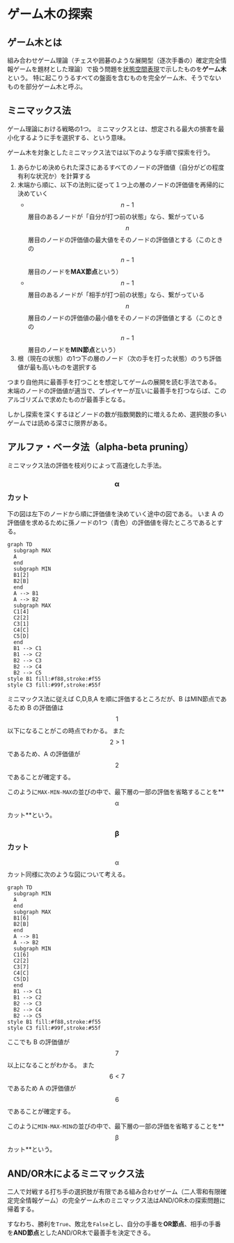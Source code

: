 # ゲーム木の探索

## ゲーム木とは

組み合わせゲーム理論（チェスや囲碁のような展開型（逐次手番の）確定完全情報ゲームを題材とした理論）で扱う問題を[状態空間表現](state_space.md)で示したものを**ゲーム木**という。
特に起こりうるすべての盤面を含むものを完全ゲーム木、そうでないものを部分ゲーム木と呼ぶ。

## ミニマックス法

ゲーム理論における戦略の1つ。
ミニマックスとは、想定される最大の損害を最小化するように手を選択する、という意味。

ゲーム木を対象としたミニマックス法では以下のような手順で探索を行う。

1. あらかじめ決められた深さにあるすべてのノードの評価値（自分がどの程度有利な状況か）を計算する
2. 末端から順に、以下の法則に従って１つ上の層のノードの評価値を再帰的に決めていく
    * $$n-1$$ 層目のあるノードが「自分が打つ前の状態」なら、繋がっている $$n$$ 層目のノードの評価値の最大値をそのノードの評価値とする（このときの $$n-1$$ 層目のノードを**MAX節点**という）
    * $$n-1$$ 層目のあるノードが「相手が打つ前の状態」なら、繋がっている $$n$$ 層目のノードの評価値の最小値をそのノードの評価値とする（このときの $$n-1$$ 層目のノードを**MIN節点**という）
3. 根（現在の状態）の1つ下の層のノード（次の手を打った状態）のうち評価値が最も高いものを選択する

つまり自他共に最善手を打つことを想定してゲームの展開を読む手法である。
末端のノードの評価値が適当で、プレイヤーが互いに最善手を打つならば、このアルゴリズムで求めたものが最善手となる。

しかし探索を深くするほどノードの数が指数関数的に増えるため、選択肢の多いゲームでは読める深さに限界がある。

## アルファ・ベータ法（alpha-beta pruning）

ミニマックス法の評価を枝刈りによって高速化した手法。

### $$\mathrm{\alpha}$$ カット

下の図は左下のノードから順に評価値を決めていく途中の図である。
いま A の評価値を求めるために孫ノードの1つ（青色）の評価値を得たところであるとする。

```mermaid
graph TD
  subgraph MAX
  A
  end
  subgraph MIN
  B1[2]
  B2[B]
  end
  A --> B1
  A --> B2
  subgraph MAX
  C1[4]
  C2[2]
  C3[1]
  C4[C]
  C5[D]
  end
  B1 --> C1
  B1 --> C2
  B2 --> C3
  B2 --> C4
  B2 --> C5
style B1 fill:#f88,stroke:#f55
style C3 fill:#99f,stroke:#55f
```

ミニマックス法に従えば C,D,B,A を順に評価するところだが、B はMIN節点であるため B の評価値は $$1$$ 以下になることがこの時点でわかる。
また $$2 > 1$$ であるため、A の評価値が $$2$$ であることが確定する。

このように`MAX-MIN-MAX`の並びの中で、最下層の一部の評価を省略することを**$$\mathrm{\alpha}$$ カット**という。

### $$\mathrm{\beta}$$ カット

$$\mathrm{\alpha}$$ カット同様に次のような図について考える。

```mermaid
graph TD
  subgraph MIN
  A
  end
  subgraph MAX
  B1[6]
  B2[B]
  end
  A --> B1
  A --> B2
  subgraph MIN
  C1[6]
  C2[2]
  C3[7]
  C4[C]
  C5[D]
  end
  B1 --> C1
  B1 --> C2
  B2 --> C3
  B2 --> C4
  B2 --> C5
style B1 fill:#f88,stroke:#f55
style C3 fill:#99f,stroke:#55f
```

ここでも B の評価値が $$7$$ 以上になることがわかる。
また $$6 < 7$$ であるため A の評価値が $$6$$ であることが確定する。

このように`MIN-MAX-MIN`の並びの中で、最下層の一部の評価を省略することを**$$\mathrm{\beta}$$ カット**という。

## AND/OR木によるミニマックス法

二人で対戦する打ち手の選択肢が有限である組み合わせゲーム（二人零和有限確定完全情報ゲーム）の完全ゲーム木のミニマックス法はAND/OR木の探索問題に帰着する。

すなわち、勝利を`True`、敗北を`False`とし、自分の手番を**OR節点**、相手の手番を**AND節点**としたAND/OR木で最善手を決定できる。
